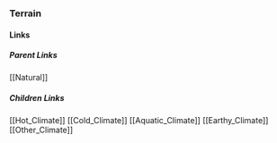 ### Terrain
#### Links
##### Parent Links
[[Natural]]
##### Children Links
[[Hot_Climate]]
[[Cold_Climate]]
[[Aquatic_Climate]]
[[Earthy_Climate]]
[[Other_Climate]]
